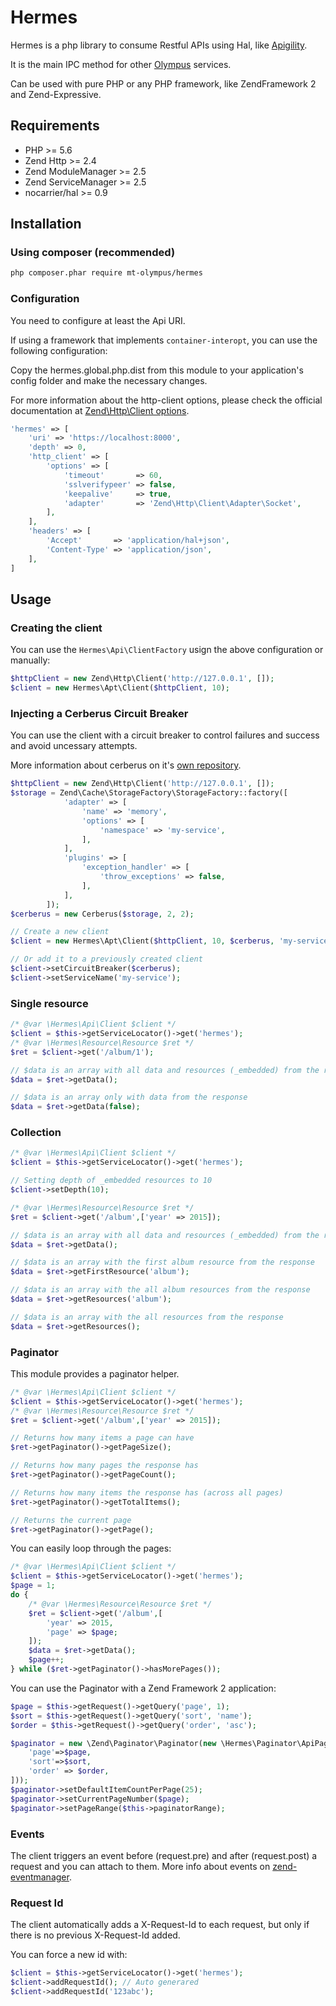 # Hermes

Hermes is a php library to consume Restful APIs using Hal, like [Apigility](http://apigility.org).

It is the main IPC method for other [Olympus](https://github.com/mt-olympus/Olympus) services. 

Can be used with pure PHP or any PHP framework, like ZendFramework 2 and Zend-Expressive. 

## Requirements

* PHP >= 5.6
* Zend Http >= 2.4
* Zend ModuleManager >= 2.5
* Zend ServiceManager >= 2.5
* nocarrier/hal >= 0.9

## Installation
### Using composer (recommended)

```bash
php composer.phar require mt-olympus/hermes
```

### Configuration
You need to configure at least the Api URI.

If using a framework that implements `container-interopt`, you can use the following configuration:

Copy the hermes.global.php.dist from this module to your application's config folder and make the necessary changes.

For more information about the http-client options, please check the official documentation at
[Zend\Http\Client options](http://framework.zend.com/manual/current/en/modules/zend.http.client.html#configuration).  

```php
'hermes' => [
    'uri' => 'https://localhost:8000',
    'depth' => 0,
    'http_client' => [
        'options' => [
            'timeout'       => 60,
            'sslverifypeer' => false,
            'keepalive'     => true,
            'adapter'       => 'Zend\Http\Client\Adapter\Socket',
        ],
    ],
    'headers' => [
        'Accept'       => 'application/hal+json',
        'Content-Type' => 'application/json',
    ],
]
```

## Usage

### Creating the client
You can use the `Hermes\Api\ClientFactory` usign the above configuration or manually:
```php
$httpClient = new Zend\Http\Client('http://127.0.0.1', []);
$client = new Hermes\Apt\Client($httpClient, 10);
```

### Injecting a Cerberus Circuit Breaker
You can use the client with a circuit breaker to control failures and success and avoid uncessary attempts. 

More information about cerberus on it's [own repository](https://github.com/mt-olympus/cerberus).

```php
$httpClient = new Zend\Http\Client('http://127.0.0.1', []);
$storage = Zend\Cache\StorageFactory\StorageFactory::factory([
            'adapter' => [
                'name' => 'memory',
                'options' => [
                    'namespace' => 'my-service',
                ],
            ],
            'plugins' => [
                'exception_handler' => [
                    'throw_exceptions' => false,
                ],
            ],
        ]);
$cerberus = new Cerberus($storage, 2, 2);

// Create a new client
$client = new Hermes\Apt\Client($httpClient, 10, $cerberus, 'my-service');

// Or add it to a previously created client 
$client->setCircuitBreaker($cerberus);
$client->setServiceName('my-service');
```

### Single resource
```php
/* @var \Hermes\Api\Client $client */
$client = $this->getServiceLocator()->get('hermes');
/* @var \Hermes\Resource\Resource $ret */
$ret = $client->get('/album/1');

// $data is an array with all data and resources (_embedded) from the response
$data = $ret->getData();

// $data is an array only with data from the response
$data = $ret->getData(false);
```

### Collection
```php
/* @var \Hermes\Api\Client $client */
$client = $this->getServiceLocator()->get('hermes');

// Setting depth of _embedded resources to 10
$client->setDepth(10);

/* @var \Hermes\Resource\Resource $ret */
$ret = $client->get('/album',['year' => 2015]);

// $data is an array with all data and resources (_embedded) from the response
$data = $ret->getData();

// $data is an array with the first album resource from the response
$data = $ret->getFirstResource('album');

// $data is an array with the all album resources from the response
$data = $ret->getResources('album');

// $data is an array with the all resources from the response
$data = $ret->getResources();
```

### Paginator

This module provides a paginator helper.

```php
/* @var \Hermes\Api\Client $client */
$client = $this->getServiceLocator()->get('hermes');
/* @var \Hermes\Resource\Resource $ret */
$ret = $client->get('/album',['year' => 2015]);

// Returns how many items a page can have
$ret->getPaginator()->getPageSize();

// Returns how many pages the response has
$ret->getPaginator()->getPageCount();

// Returns how many items the response has (across all pages)
$ret->getPaginator()->getTotalItems();

// Returns the current page
$ret->getPaginator()->getPage();
```

You can easily loop through the pages:
```php
/* @var \Hermes\Api\Client $client */
$client = $this->getServiceLocator()->get('hermes');
$page = 1;
do {
    /* @var \Hermes\Resource\Resource $ret */
    $ret = $client->get('/album',[
        'year' => 2015,
        'page' => $page;
    ]);
    $data = $ret->getData();
    $page++;
} while ($ret->getPaginator()->hasMorePages());
```

You can use the Paginator with a Zend Framework 2 application:
```php
$page = $this->getRequest()->getQuery('page', 1);
$sort = $this->getRequest()->getQuery('sort', 'name');
$order = $this->getRequest()->getQuery('order', 'asc');

$paginator = new \Zend\Paginator\Paginator(new \Hermes\Paginator\ApiPaginator($client, $url, 'album', [
    'page'=>$page,
    'sort'=>$sort,
    'order' => $order,
]));
$paginator->setDefaultItemCountPerPage(25);
$paginator->setCurrentPageNumber($page);
$paginator->setPageRange($this->paginatorRange);
```

### Events

The client triggers an event before (request.pre) and after (request.post) a request and you can attach to them.
More info about events on [zend-eventmanager](https://github.com/zendframework/zend-eventmanager).

### Request Id

The client automatically adds a X-Request-Id to each request, but only if there is no previous X-Request-Id added.

You can force a new id with:
```php
$client = $this->getServiceLocator()->get('hermes');
$client->addRequestId(); // Auto generared
$client->addRequestId('123abc');
```
